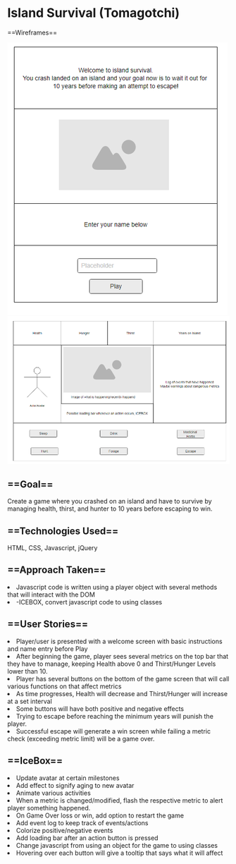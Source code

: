 # Island Survival (Tomagotchi)
==Wireframes==

<img src="imgs/wireframeWelcome.png" alt="Welcome Wireframe">
<img src="imgs/wireframeMain.png" alt="Gameplay Wireframe">

<h2>==Goal==</h2>
Create a game where you crashed on an island and have to survive by managing health, thirst, and hunter to 10 years before escaping to win.

<h2>==Technologies Used==</h2>
HTML, CSS, Javascript, jQuery

<h2>==Approach Taken==</h2>
<li>Javascript code is written using a player object with several methods that will interact with the DOM</li>
<li>-ICEBOX, convert javascript code to using classes</li>

<h2>==User Stories==</h2>
<li>Player/user is presented with a welcome screen with basic instructions and name entry before Play </li>
<li>After beginning the game, player sees several metrics on the top bar that they have to manage, keeping Health above 0 and Thirst/Hunger Levels lower than 10. </li>
<li>Player has several buttons on the bottom of the game screen that will call various functions on that affect metrics </li>
<li>As time progresses, Health will decrease and Thirst/Hunger will increase at a set interval</li> 
<li>Some buttons will have both positive and negative effects </li>
<li>Trying to escape before reaching the minimum years will punish the player. </li>
<li>Successful escape will generate a win screen while failing a metric check (exceeding metric limit) will be a game over. </li>

<h2>==IceBox==</h2>
<li>Update avatar at certain milestones</li>
     <li>Add effect to signify aging to new avatar</li>
<li>Animate various activities</li>
<li>When a metric is changed/modified, flash the respective metric to alert player something happened.</li>
<li>On Game Over loss or win, add option to restart the game</li>
<li>Add event log to keep track of events/actions</li>
        <li>Colorize positive/negative events</li>
<li>Add loading bar after an action button is pressed</li>
<li>Change javascript from using an object for the game to using classes</li>
<li>Hovering over each button will give a tooltip that says what it will affect</li>